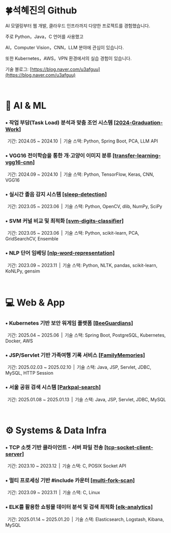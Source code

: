 # 🍀석혜진의 Github

AI 모델링부터 웹 개발, 클라우드 인프라까지 다양한 프로젝트를 경험했습니다.  

주로 Python，Java，C 언어를 사용했고

AI，Computer Vision，CNN，LLM 분야에 관심이 있습니다.

또한 Kubernetes，AWS，VPN 환경에서의 실습 경험이 있습니다.  

기술 블로그: [https://blog.naver.com/u3afguu](https://blog.naver.com/u3afguu)

<br>

# 🤖 AI & ML

### • 작업 부담(Task Load) 분석과 맞춤 조언 시스템 <a href="https://github.com/HyeJinSeok/2024-Graduation-Work">[2024-Graduation-Work]</a>
&thinsp; 기간: 2024.05 ~ 2024.10 &thinsp;| &thinsp;기술 스택: Python, Spring Boot, PCA, LLM API


### • VGG16 전이학습을 통한 개·고양이 이미지 분류 <a href="https://github.com/HyeJinSeok/transfer-learning-vgg16-cnn">[transfer-learning-vgg16-cnn]</a>  
&thinsp; 기간: 2024.09 ~ 2024.10 &thinsp;| &thinsp;기술 스택: Python, TensorFlow, Keras, CNN, VGG16


### • 실시간 졸음 감지 시스템 <a href="https://github.com/HyeJinSeok/sleep-detection">[sleep-detection]</a>  
&thinsp; 기간: 2023.05 ~ 2023.06 &thinsp;| &thinsp;기술 스택: Python, OpenCV, dlib, NumPy, SciPy


### • SVM 커널 비교 및 최적화 <a href="https://github.com/HyeJinSeok/svm-digits-classifier">[svm-digits-classifier]</a>  
&thinsp; 기간: 2023.05 ~ 2023.06 &thinsp;| &thinsp;기술 스택: Python, scikit-learn, PCA, GridSearchCV, Ensemble


### • NLP 단어 임베딩 <a href="https://github.com/HyeJinSeok/nlp-word-representation">[nlp-word-representation]</a>  
&thinsp; 기간: 2023.09 ~ 2023.11 &thinsp;| &thinsp;기술 스택: Python, NLTK, pandas, scikit-learn, KoNLPy, gensim

<br>

# 💻 Web & App

### • Kubernetes 기반 보안 워게임 플랫폼 <a href="https://github.com/BeeGuardians">[BeeGuardians]</a>  
&thinsp; 기간: 2025.04 ~ 2025.06 &thinsp;| &thinsp;기술 스택: Spring Boot, PostgreSQL, Kubernetes, Docker, AWS

### • JSP/Servlet 기반 가족여행 기록 서비스 <a href="https://github.com/HyeJinSeok/FamilyMemories">[FamilyMemories]</a>  
&thinsp; 기간: 2025.02.03 ~ 2025.02.10 &thinsp;| &thinsp;기술 스택: Java, JSP, Servlet, JDBC, MySQL, HTTP Session

### • 서울 공원 검색 시스템 <a href="https://github.com/HyeJinSeok/Parkpal">[Parkpal-search]</a>  
&thinsp; 기간: 2025.01.08 ~ 2025.01.13 &thinsp;| &thinsp;기술 스택: Java, JSP, Servlet, JDBC, MySQL

<br>

# ⚙️ Systems & Data Infra

### • TCP 소켓 기반 클라이언트 - 서버 파일 전송 <a href="https://github.com/HyeJinSeok/tcp-socket-client-server">[tcp-socket-client-server]</a>  
&thinsp; 기간: 2023.10 ~ 2023.12 &thinsp;| &thinsp;기술 스택: C, POSIX Socket API

### • 멀티 프로세싱 기반 #include 카운터 <a href="https://github.com/HyeJinSeok/multi-fork-scan">[multi-fork-scan]</a>  
&thinsp; 기간: 2023.09 ~ 2023.11 &thinsp;| &thinsp;기술 스택: C, Linux

### • ELK를 활용한 쇼핑몰 데이터 분석 및 검색 최적화 <a href="https://github.com/HyeJinSeok/ELK">[elk-analytics]</a>  
&thinsp; 기간: 2025.01.14 ~ 2025.01.20 &thinsp;| &thinsp;기술 스택: Elasticsearch, Logstash, Kibana, MySQL